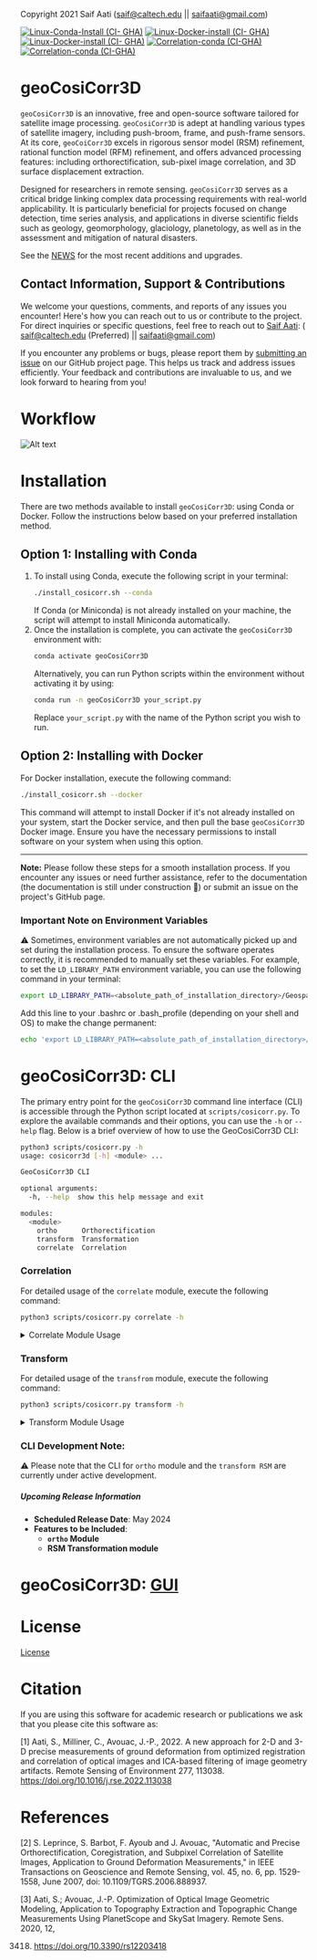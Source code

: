 Copyright 2021 Saif Aati (saif@caltech.edu || saifaati@gmail.com)

[![Linux-Conda-Install (CI- GHA)](https://github.com/SaifAati/Geospatial-COSICorr3D/actions/workflows/test_conda_run_install_ubuntu.yaml/badge.svg)](https://github.com/SaifAati/Geospatial-COSICorr3D/actions/workflows/test_conda_run_install_ubuntu.yaml)
[![Linux-Docker-install (CI- GHA)](https://github.com/SaifAati/Geospatial-COSICorr3D/actions/workflows/test_docker_run_install_ubuntu.yaml/badge.svg)](https://github.com/SaifAati/Geospatial-COSICorr3D/actions/workflows/test_docker_run_install_ubuntu.yaml)
[![Linux-Docker-install (CI- GHA)](https://github.com/SaifAati/Geospatial-COSICorr3D/actions/workflows/test_docker_run_install_ubuntu.yaml/badge.svg)](https://github.com/SaifAati/Geospatial-COSICorr3D/actions/workflows/test_docker_run_install_ubuntu.yaml)
[![Correlation-conda (CI-GHA)](https://github.com/SaifAati/Geospatial-COSICorr3D/actions/workflows/geocosicorr3d_conda_env_test_correlation.yaml/badge.svg)](https://github.com/SaifAati/Geospatial-COSICorr3D/actions/workflows/geocosicorr3d_conda_env_test_correlation.yaml)
[![Correlation-conda (CI-GHA)](https://github.com/SaifAati/Geospatial-COSICorr3D/actions/workflows/geocosicorr3d_conda_env_test_correlation.yaml/badge.svg)](https://github.com/SaifAati/Geospatial-COSICorr3D/actions/workflows/geocosicorr3d_conda_env_test_correlation.yaml)

# geoCosiCorr3D

`geoCosiCorr3D` is an innovative, free and open-source software tailored for satellite image processing.
`geoCosiCorr3D` is adept at handling various types of satellite imagery, including push-broom, frame, and push-frame sensors.
At its core, `geoCoiCorr3D` excels in rigorous sensor model (RSM) refinement,
rational function model (RFM) refinement, and offers advanced processing features: including
orthorectification, sub-pixel image correlation, and 3D surface displacement extraction.

Designed for researchers in remote sensing.
`geoCosiCorr3D` serves as a critical bridge linking complex data processing requirements
with real-world applicability.
It is particularly beneficial for projects focused on change detection, time series analysis,
and applications in diverse scientific fields such as geology, geomorphology,
glaciology, planetology, as well as in the assessment and mitigation of natural disasters.

See the [NEWS](NEWS.md) for the most recent additions and upgrades.

Contact Information, Support & Contributions
-------------------
We welcome your questions, comments, and reports of any issues you encounter! Here's how you can reach out to us or
contribute to the project.
For direct inquiries or specific questions, feel free to reach out to [Saif Aati](mailto:saif@caltech.edu): (
saif@caltech.edu (Preferred) || saifaati@gmail.com)

If you encounter any problems or bugs, please report them
by [submitting an issue](https://github.com/SaifAati/Geospatial-COSICorr3D/issues)
on our GitHub project page.
This helps us track and address issues efficiently.
Your feedback and contributions are invaluable to us, and we look forward to hearing from you!

# Workflow

![Alt text](Figs/WorkFlow.png?raw=true "Title")

# Installation

There are two methods available to install `geoCosiCorr3D`: using Conda or Docker. Follow the instructions below based
on your preferred installation method.

## Option 1: Installing with Conda

1. To install using Conda, execute the following script in your terminal:
    ```bash
    ./install_cosicorr.sh --conda
    ```
   If Conda (or Miniconda) is not already installed on your machine, the script will attempt to install Miniconda
   automatically.
2. Once the installation is complete, you can activate the `geoCosiCorr3D` environment with:
    ```bash
    conda activate geoCosiCorr3D
    ```
   Alternatively, you can run Python scripts within the environment without activating it by using:
    ```bash
    conda run -n geoCosiCorr3D your_script.py
    ```
   Replace `your_script.py` with the name of the Python script you wish to run.

## Option 2: Installing with Docker

For Docker installation, execute the following command:

```bash
./install_cosicorr.sh --docker
```

This command will attempt to install Docker if it's not already installed on your system, start the Docker service, and
then pull the base `geoCosiCorr3D` Docker image. Ensure you have the necessary permissions to install software on your
system when using this option.

---

**Note:** Please follow these steps for a smooth installation process.
If you encounter any issues or need further assistance,
refer to the documentation (the documentation is still under construction 🚧) or submit an issue on the project's GitHub
page.

### Important Note on Environment Variables

⚠️ Sometimes, environment variables are not automatically picked up and set during the installation process. To ensure the software operates correctly, it is recommended to manually set these variables. For example, to set the `LD_LIBRARY_PATH` environment variable, you can use the following command in your terminal:

```bash
export LD_LIBRARY_PATH=<absolute_path_of_installation_directory>/Geospatial-COSICorr3D/lib/:$LD_LIBRARY_PATH
```
Add this line to your .bashrc or .bash_profile (depending on your shell and OS) to make the change permanent:
```bash
echo 'export LD_LIBRARY_PATH=<absolute_path_of_installation_directory>/Geospatial-COSICorr3D/lib/:$LD_LIBRARY_PATH' >> ~/.bashrc
```

# geoCosiCorr3D: CLI


The primary entry point for the `geoCosiCorr3D` command line interface (CLI) is accessible through the Python script
located at `scripts/cosicorr.py`. 
To explore the available commands and their options, you can use the `-h` or `--help` flag.
Below is a brief overview of how to use the GeoCosiCorr3D CLI:


```bash
python3 scripts/cosicorr.py -h
usage: cosicorr3d [-h] <module> ...

GeoCosiCorr3D CLI

optional arguments:
  -h, --help  show this help message and exit

modules:
  <module>
    ortho      Orthorectification
    transform  Transformation
    correlate  Correlation
```
### Correlation

For detailed usage of the `correlate` module, execute the following command:

```bash
python3 scripts/cosicorr.py correlate -h
```

<details>
<summary>Correlate Module Usage</summary>

```bash
usage: cosicorr3d correlate [-h] [--base_band BASE_BAND] [--target_band TARGET_BAND] [--output_path OUTPUT_PATH] [--method {frequency,spatial}] [--window_size WINDOW_SIZE WINDOW_SIZE WINDOW_SIZE WINDOW_SIZE]
                            [--step STEP STEP] [--grid] [--show] [--pixel_based] [--vmin VMIN] [--vmax VMAX] [--mask_th MASK_TH] [--nb_iters NB_ITERS] [--search_range SEARCH_RANGE SEARCH_RANGE]
                            base_image target_image

positional arguments:
  base_image            Path to the base image.
  target_image          Path to the target image.

optional arguments:
  -h, --help            show this help message and exit
  --base_band BASE_BAND
                        Base image band.
  --target_band TARGET_BAND
                        Target image band.
  --output_path OUTPUT_PATH
                        Output correlation path.
  --method {frequency,spatial}
                        Correlation method to use.
  --window_size WINDOW_SIZE WINDOW_SIZE WINDOW_SIZE WINDOW_SIZE
                        Window size. (Default [64])
  --step STEP STEP      Step size. (Default [8,8])
  --grid                Use grid.
  --show                Show correlation. (Default False)
  --pixel_based         Enable pixel-based correlation.
  --vmin VMIN           Minimum value for correlation plot. (Default -1)
  --vmax VMAX           Maximum value for correlation plot. (Default 1)

Frequency method arguments:
  --mask_th MASK_TH     Mask threshold (only for frequency method).
  --nb_iters NB_ITERS   Number of iterations (only for frequency method).

Spatial method arguments:
  --search_range SEARCH_RANGE SEARCH_RANGE
                        Search range (only for spatial method).
```
Example:
```bash
python3 scripts/cosicorr.py correlate tests/test_dataset/BASE_IMG.TIF tests/test_dataset/TARGET_IMG.TIF --show  --vmin -3 --vmax 3
```
![Alt text](Figs/BASE_IMG_VS_TARGET_IMG_frequency_wz_64_step_8.png?raw=true "Title")
</details>

### Transform

For detailed usage of the `transfrom` module, execute the following command:

```bash
python3 scripts/cosicorr.py transform -h
```

<details>
<summary>Transform Module Usage</summary>

#### Example Usage of the `transform` Command:

This section demonstrates how to use the `transform` command within the `geoCosiCorr3D` CLI to perform coordinate transformations. 
The examples show how to convert pixel coordinates to geographic coordinates (longitude, latitude, and altitude) and vice versa.

```bash
usage: cosicorr3d transform [-h] [--inv] [--dem_fn DEM_FN] x y <model_name> ...

positional arguments:
  x                list: x=cols and if with invert flag: lon
  y                list: y=lines and if with invert flag: lat

optional arguments:
  -h, --help       show this help message and exit
  --inv            Transform form ground to image space.
  --dem_fn DEM_FN  DEM file name (None)

model:
  <model_name>
    RFM            RFM model specific arguments
    RSM            RSM model specific arguments

```
#### Converting Pixel Coordinates to Geographic Coordinates

To convert pixel coordinates to geographic coordinates using a Rational Function Model (RFM), use the following command:

```bash
python3 scripts/cosicorr.py transform 0,1000 0,500 RFM tests/test_dataset/test_ortho_dataset/SP2_RPC.txt
```

**Output:**

- `lons`: [30.52895296 30.65688292]
- `lat`: [41.24090926 41.16826844]
- `alt`: [1102.49239388 1102.49239388]


#### Inverse Transformation: Converting Geographic Coordinates to Pixel Coordinates

For the inverse operation: converting geographic coordinates back to pixel coordinates, use the `--inv` flag:

```bash
python3 scripts/cosicorr.py transform 30.52895296,30.65688292 41.24090926,41.16826844 --inv RFM tests/test_dataset/test_ortho_dataset/SP2_RPC.txt
```

**Output:**

- `cols`: [9.70195697e-06 999.999998e+02]
- `lines`: [5.07104141e-06 500.000045e+02]


</details>

### CLI Development Note:

⚠️ Please note that the CLI for  `ortho` module and the `transform RSM` are currently under active development. 

##### Upcoming Release Information

- **Scheduled Release Date**: May 2024
- **Features to be Included**:
  - **`ortho` Module**
  - **RSM Transformation module**

# geoCosiCorr3D: [GUI](Doc/GUI_DOC.md)

# License

[License](LICENSE)

# Citation

If you are using this software for academic research or publications we ask that you please cite this software as:

<a id="1">[1]</a> Aati, S., Milliner, C., Avouac, J.-P., 2022. A new approach for 2-D and 3-D precise measurements of
ground deformation from optimized registration and correlation of optical images and ICA-based filtering of image
geometry artifacts. Remote Sensing of Environment 277, 113038. https://doi.org/10.1016/j.rse.2022.113038

# References

<a id="1">[2]</a> S. Leprince, S. Barbot, F. Ayoub and J. Avouac, "Automatic and Precise Orthorectification,
Coregistration, and Subpixel Correlation of Satellite Images, Application to Ground Deformation Measurements," in IEEE
Transactions on Geoscience and Remote Sensing, vol. 45, no. 6, pp. 1529-1558, June 2007, doi: 10.1109/TGRS.2006.888937.

<a id="1">[3]</a> Aati, S.; Avouac, J.-P. Optimization of Optical Image Geometric Modeling, Application to Topography
Extraction and Topographic Change Measurements Using PlanetScope and SkySat Imagery. Remote Sens. 2020, 12,

3418. https://doi.org/10.3390/rs12203418









    
